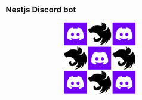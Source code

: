 ## Nestjs Discord bot
<p align="center">
  <a href="#" target="blank"><img src="./BeFunky-collage.png" width="200" alt="Nest-Discord Logo" /></a>
</p>

